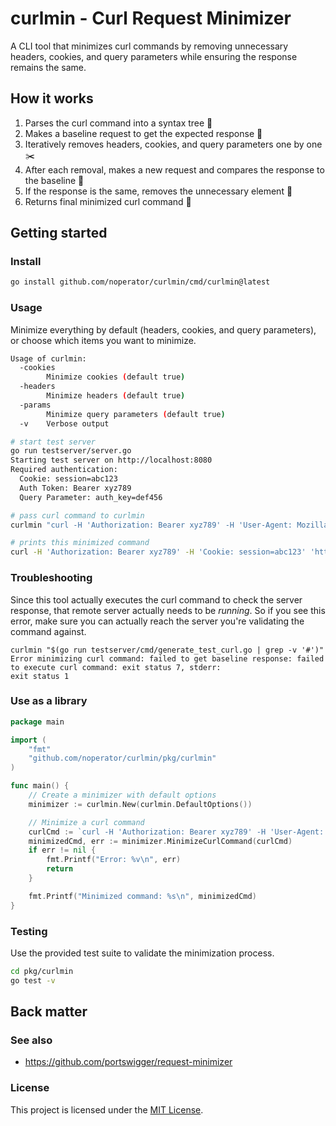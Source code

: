 # curlmin - Curl Request Minimizer

A CLI tool that minimizes curl commands by removing unnecessary headers, cookies, and query parameters while ensuring the response remains the same.

## How it works

1. Parses the curl command into a syntax tree 🌳
2. Makes a baseline request to get the expected response 📜
3. Iteratively removes headers, cookies, and query parameters one by one ✂️
4. After each removal, makes a new request and compares the response to the baseline  🧐
5. If the response is the same, removes the unnecessary element 🚮
6. Returns final minimized curl command 🎁

## Getting started

### Install

```bash
go install github.com/noperator/curlmin/cmd/curlmin@latest
```

### Usage

Minimize everything by default (headers, cookies, and query parameters), or choose which items you want to minimize.

```bash
Usage of curlmin:
  -cookies
    	Minimize cookies (default true)
  -headers
    	Minimize headers (default true)
  -params
    	Minimize query parameters (default true)
  -v	Verbose output

# start test server
go run testserver/server.go
Starting test server on http://localhost:8080
Required authentication:
  Cookie: session=abc123
  Auth Token: Bearer xyz789
  Query Parameter: auth_key=def456

# pass curl command to curlmin
curlmin "curl -H 'Authorization: Bearer xyz789' -H 'User-Agent: Mozilla/5.0' -H 'Accept: text/html' -H 'Cookie: session=abc123' -H 'Cookie: _ga=GA1.2.1234567890.1623456789' 'http://localhost:8080/api/test?auth_key=def456&timestamp=1623456789&utm_source=test'"

# prints this minimized command
curl -H 'Authorization: Bearer xyz789' -H 'Cookie: session=abc123' 'http://localhost:8080/api/test?auth_key=def456'
```

### Troubleshooting

Since this tool actually executes the curl command to check the server response, that remote server actually needs to be _running_. So if you see this error, make sure you can actually reach the server you're validating the command against.

```
curlmin "$(go run testserver/cmd/generate_test_curl.go | grep -v '#')"
Error minimizing curl command: failed to get baseline response: failed to execute curl command: exit status 7, stderr:
exit status 1
```


### Use as a library

```go
package main

import (
	"fmt"
	"github.com/noperator/curlmin/pkg/curlmin"
)

func main() {
	// Create a minimizer with default options
	minimizer := curlmin.New(curlmin.DefaultOptions())

	// Minimize a curl command
	curlCmd := `curl -H 'Authorization: Bearer xyz789' -H 'User-Agent: Mozilla/5.0' -H 'Cookie: session=abc123' 'http://example.com/api?param1=value1&param2=value2'`
	minimizedCmd, err := minimizer.MinimizeCurlCommand(curlCmd)
	if err != nil {
		fmt.Printf("Error: %v\n", err)
		return
	}

	fmt.Printf("Minimized command: %s\n", minimizedCmd)
}
```

### Testing

Use the provided test suite to validate the minimization process.

```bash
cd pkg/curlmin
go test -v
```

## Back matter

### See also

- https://github.com/portswigger/request-minimizer

### License

This project is licensed under the [MIT License](LICENSE.md).
